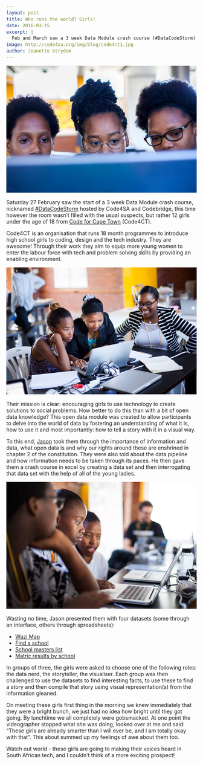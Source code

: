 ```yaml
---
layout: post
title: Who runs the world? Girls!
date: 2016-03-15
excerpt: |
  Feb and March saw a 3 week Data Module crash course (#DataCodeStorm) hosted by Code4SA and Codebridge, this time however the room wasn’t filled with the usual tech and data suspects, but rather 12 girls under the age of 18 from Code for Cape Town.
image: http://code4sa.org/img/blog/code4ct1.jpg
author: Jeanette Strydom
---
```


<img src="/img/blog/code4ct1.jpg">

Saturday 27 February saw the start of a 3 week Data Module crash course, nicknamed [#DataCodeStorm](https://twitter.com/search?q=%23DataCodeStorm&src=typd) hosted by Code4SA and Codebridge, this time however the room wasn’t filled with the usual suspects, but rather 12 girls under the age of 18 from [Code for Cape Town](http://code4ct.com/) (Code4CT). 

Code4CT is an organisation that runs 18 month programmes to introduce high school girls to coding, design and the tech industry. They are awesome! Through their work they aim to equip more young women to enter the labour force with tech and problem solving skills by providing an enabling environment. 

<img src="/img/blog/code4ct2.jpg">

Their mission is clear: encouraging girls to use technology to create solutions to social problems. How better to do this than with a bit of open data knowledge? This open data module was created to allow participants to delve into the world of data by fostering an understanding of what it is, how to use it and most importantly: how to tell a story with it in a visual way. 

To this end, [Jason](https://twitter.com/j_norwood_young) took them through the importance of information and data, what open data is and why our rights around these are enshrined in chapter 2 of the constitution. They were also told about the data pipeline and how information needs to be taken through its paces. He then gave them a crash course in excel by creating a data set and then interrogating that data set with the help of all of the young ladies. 

<img src="/img/blog/code4ct3.jpg">

Wasting no time, Jason presented them with four datasets (some through an interface, others through spreadsheets): 

* [Wazi Map](http://wazimap.co.za/) 
* [Find a school](http://wcedemis.pgwc.gov.za/wced/findaschool.html) 
* [School masters list](https://data.code4sa.org/Education/Master-List-of-Ordinary-Schools-Q2-2013/2msh-5az8) 
* [Matric results by school](https://data.code4sa.org/Education/2014-Matric-Results-by-School/twd8-s9hg) 

In groups of three, the girls were asked to choose one of the following roles: the data nerd, the storyteller, the visualiser. Each group was then challenged to use the datasets to find interesting facts, to use these to find a story and then compile that story using visual representation(s) from the information gleaned. 

On meeting these girls first thing in the morning we knew immediately that they were a bright bunch, we just had no idea how bright until they got going. By lunchtime we all completely were gobsmacked. At one point the videographer stopped what she was doing, looked over at me and said: “These girls are already smarter than I will ever be, and I am totally okay with that”. This about summed up my feelings of awe about them too.

Watch out world - these girls are going to making their voices heard in South African tech, and I couldn’t think of a more exciting prospect! 

